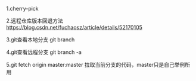 1.cherry-pick

2.远程仓库版本回退方法 https://blog.csdn.net/fuchaosz/article/details/52170105

3.git查看本地分支 git branch

4.git查看远程分支 git branch -a 

5.git fetch origin master:master 拉取当前分支的代码，master只是自己举例所用

